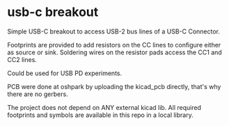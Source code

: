usb-c breakout
==============
Simple USB-C breakout to access USB-2 bus lines of a USB-C Connector.

Footprints are provided to add resistors on the CC lines to configure either as source or sink. Soldering wires on the resistor pads access the CC1 and CC2 lines.

Could be used for USB PD experiments.

PCB were done at oshpark by uploading the kicad_pcb directly, that's why there are no gerbers.

The project does not depend on ANY external kicad lib. All required footprints and symbols are available in this repo in a local library.
